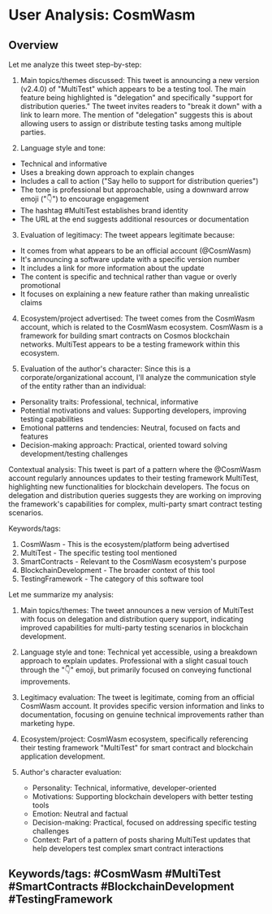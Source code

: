 # User Analysis: CosmWasm

## Overview

<think>
Let me analyze this tweet step-by-step:

1. Main topics/themes discussed:
This tweet is announcing a new version (v2.4.0) of "MultiTest" which appears to be a testing tool. The main feature being highlighted is "delegation" and specifically "support for distribution queries." The tweet invites readers to "break it down" with a link to learn more. The mention of "delegation" suggests this is about allowing users to assign or distribute testing tasks among multiple parties.

2. Language style and tone:
- Technical and informative
- Uses a breaking down approach to explain changes
- Includes a call to action ("Say hello to support for distribution queries")
- The tone is professional but approachable, using a downward arrow emoji ("👇") to encourage engagement
- The hashtag #MultiTest establishes brand identity
- The URL at the end suggests additional resources or documentation

3. Evaluation of legitimacy:
The tweet appears legitimate because:
- It comes from what appears to be an official account (@CosmWasm)
- It's announcing a software update with a specific version number
- It includes a link for more information about the update
- The content is specific and technical rather than vague or overly promotional
- It focuses on explaining a new feature rather than making unrealistic claims

4. Ecosystem/project advertised:
The tweet comes from the CosmWasm account, which is related to the CosmWasm ecosystem. CosmWasm is a framework for building smart contracts on Cosmos blockchain networks. MultiTest appears to be a testing framework within this ecosystem.

5. Evaluation of the author's character:
Since this is a corporate/organizational account, I'll analyze the communication style of the entity rather than an individual:
- Personality traits: Professional, technical, informative
- Potential motivations and values: Supporting developers, improving testing capabilities
- Emotional patterns and tendencies: Neutral, focused on facts and features
- Decision-making approach: Practical, oriented toward solving development/testing challenges

Contextual analysis: This tweet is part of a pattern where the @CosmWasm account regularly announces updates to their testing framework MultiTest, highlighting new functionalities for blockchain developers. The focus on delegation and distribution queries suggests they are working on improving the framework's capabilities for complex, multi-party smart contract testing scenarios.

Keywords/tags:
1. CosmWasm - This is the ecosystem/platform being advertised
2. MultiTest - The specific testing tool mentioned
3. SmartContracts - Relevant to the CosmWasm ecosystem's purpose
4. BlockchainDevelopment - The broader context of this tool
5. TestingFramework - The category of this software tool

Let me summarize my analysis:
</think>

1. Main topics/themes: The tweet announces a new version of MultiTest with focus on delegation and distribution query support, indicating improved capabilities for multi-party testing scenarios in blockchain development.

2. Language style and tone: Technical yet accessible, using a breakdown approach to explain updates. Professional with a slight casual touch through the "👇" emoji, but primarily focused on conveying functional improvements.

3. Legitimacy evaluation: The tweet is legitimate, coming from an official CosmWasm account. It provides specific version information and links to documentation, focusing on genuine technical improvements rather than marketing hype.

4. Ecosystem/project: CosmWasm ecosystem, specifically referencing their testing framework "MultiTest" for smart contract and blockchain application development.

5. Author's character evaluation:
   - Personality: Technical, informative, developer-oriented
   - Motivations: Supporting blockchain developers with better testing tools
   - Emotion: Neutral and factual
   - Decision-making: Practical, focused on addressing specific testing challenges
   - Context: Part of a pattern of posts sharing MultiTest updates that help developers test complex smart contract interactions

Keywords/tags: #CosmWasm #MultiTest #SmartContracts #BlockchainDevelopment #TestingFramework
---
